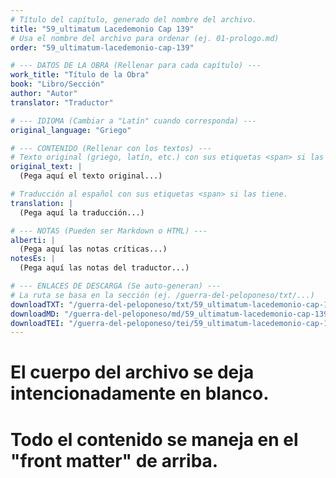 ```yaml
---
# Título del capítulo, generado del nombre del archivo.
title: "59_ultimatum Lacedemonio Cap 139"
# Usa el nombre del archivo para ordenar (ej. 01-prologo.md)
order: "59_ultimatum-lacedemonio-cap-139"

# --- DATOS DE LA OBRA (Rellenar para cada capítulo) ---
work_title: "Título de la Obra"
book: "Libro/Sección"
author: "Autor"
translator: "Traductor"

# --- IDIOMA (Cambiar a "Latín" cuando corresponda) ---
original_language: "Griego"

# --- CONTENIDO (Rellenar con los textos) ---
# Texto original (griego, latín, etc.) con sus etiquetas <span> si las tiene.
original_text: |
  (Pega aquí el texto original...)

# Traducción al español con sus etiquetas <span> si las tiene.
translation: |
  (Pega aquí la traducción...)

# --- NOTAS (Pueden ser Markdown o HTML) ---
alberti: |
  (Pega aquí las notas críticas...)
notesEs: |
  (Pega aquí las notas del traductor...)

# --- ENLACES DE DESCARGA (Se auto-generan) ---
# La ruta se basa en la sección (ej. /guerra-del-peloponeso/txt/...)
downloadTXT: "/guerra-del-peloponeso/txt/59_ultimatum-lacedemonio-cap-139.txt"
downloadMD: "/guerra-del-peloponeso/md/59_ultimatum-lacedemonio-cap-139.md"
downloadTEI: "/guerra-del-peloponeso/tei/59_ultimatum-lacedemonio-cap-139.xml"
---
```

# El cuerpo del archivo se deja intencionadamente en blanco.
# Todo el contenido se maneja en el "front matter" de arriba.
